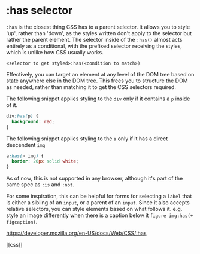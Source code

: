 # :has selector

`:has` is the closest thing CSS has to a parent selector. It allows you to style 'up', rather than 'down', as the styles written don't apply to the selector but rather the parent element. The selector inside of the `:has()` almost acts entirely as a conditional, with the prefixed selector receiving the styles, which is unlike how CSS usually works.

`<selector to get styled>:has(<condition to match>)`

Effectively, you can target an element at any level of the DOM tree based on state anywhere else in the DOM tree. This frees you to structure the DOM as needed, rather than matching it to get the CSS selectors required.

The following snippet applies styling to the `div` only if it contains a `p` inside of it.
```css
div:has(p) {
  background: red;
}
```

The following snippet applies styling to the `a` only if it has a direct descendent `img`
```css
a:has(> img) {
  border: 20px solid white;
}
```

As of now, this is not supported in any browser, although it's part of the same spec as `:is` and `:not`.

For some inspiration, this can be helpful for forms for selecting a `label` that is either a sibling of an `input`, or a parent of an `input`. Since it also accepts relative selectors, you can style elements based on what follows it. e.g. style an image differently when there is a caption below it `figure img:has(+ figcaption)`.

https://developer.mozilla.org/en-US/docs/Web/CSS/:has

[[css]]